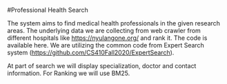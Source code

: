 #Professional Health Search

The system aims to find medical health professionals in the given research areas. The underlying data we are collecting from web crawler from different hospitals like https://nyulangone.org/ and rank it. The code is available here. We are utilizing the common code from Expert Search system (https://github.com/CS410Fall2020/ExpertSearch).

At part of search we will display specialization, doctor and contact information. For Ranking we will use BM25. 

